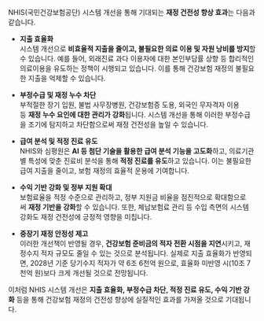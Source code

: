 NHIS(국민건강보험공단) 시스템 개선을 통해 기대되는 **재정 건전성 향상 효과**는 다음과 같습니다.

- **지출 효율화**  
    시스템 개선으로 **비효율적 지출을 줄이고, 불필요한 의료 이용 및 자원 낭비를 방지**할 수 있습니다. 예를 들어, 외래진료 과다 이용자에 대한 본인부담률 상향 등 합리적인 의료이용을 유도하는 정책이 시행되고 있습니다. 이를 통해 건강보험 재정의 불필요한 지출을 억제할 수 있습니다[](https://www.kpanews.co.kr/article/show.asp?page=4&idx=256290)[](https://repository.kihasa.re.kr/bitstream/201002/36664/1/2020.11.No.289.05.pdf).
    
- **부정수급 및 재정 누수 차단**  
    부적절한 장기 입원, 불법 사무장병원, 건강보험증 도용, 외국인 무자격자 이용 등 **재정 누수 요인에 대한 관리가 강화**됩니다. 시스템 개선을 통해 이러한 부정수급을 조기에 탐지하고 차단함으로써 재정 건전성을 높일 수 있습니다[](https://repository.kihasa.re.kr/bitstream/201002/36664/1/2020.11.No.289.05.pdf).
    
- **급여 분석 및 적정 진료 유도**  
    NHIS와 심평원은 **AI 등 첨단 기술을 활용한 급여 분석 기능을 고도화**하고, 의료기관별 특성에 맞춘 진료비 분석을 통해 **적정 진료를 유도**하고 있습니다. 이는 불필요한 급여 지출을 줄이고, 보험 재정의 효율적 운용에 기여합니다[](https://www.medipana.com/article/view.php?news_idx=337859).
    
- **수익 기반 강화 및 정부 지원 확대**  
    보험료율을 적정 수준으로 관리하고, 정부 지원금 비율을 점진적으로 확대함으로써 **재정 기반을 강화**할 수 있습니다. 또한, 체납보험료 관리 등 수입 측면의 시스템 강화도 재정 건전성에 긍정적 영향을 미칩니다[](https://repository.kihasa.re.kr/bitstream/201002/36664/1/2020.11.No.289.05.pdf)[](https://www.nhis.or.kr/static/alim/paper/oldpaper/202209/sub/25.html).
    
- **중장기 재정 안정성 제고**  
    이러한 개선책이 반영될 경우, **건강보험 준비금의 적자 전환 시점을 지연**시키고, 재정수지 적자 규모도 줄일 수 있는 것으로 분석됩니다. 실제로 지출 효율화가 반영되면, 2028년 기준 당기수지 적자가 약 6조 6천억 원으로, 효율화 미반영 시(10조 7천억 원)보다 크게 개선될 것으로 전망됩니다[](https://repository.kihasa.re.kr/bitstream/201002/36664/1/2020.11.No.289.05.pdf).
    

이처럼 NHIS 시스템 개선은 **지출 효율화, 부정수급 차단, 적정 진료 유도, 수익 기반 강화** 등을 통해 건강보험 재정의 건전성 향상에 실질적인 효과를 가져올 것으로 기대됩니다.